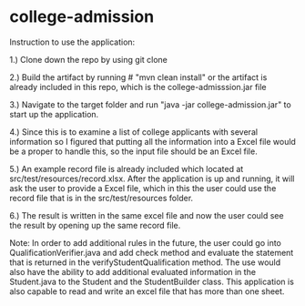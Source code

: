 # college-admission

Instruction to use the application:

1.) Clone down the repo by using git clone


2.) Build the artifact by running # "mvn clean install" or the artifact is already included in this repo, which is the college-admisssion.jar file


3.) Navigate to the target folder and run "java -jar college-admission.jar" to start up the application.


4.) Since this is to examine a list of college applicants with several information so I figured that putting all the information into
a Excel file would be a proper to handle this, so the input file should be an Excel file.


5.) An example record file is already included which located at src/test/resources/record.xlsx. After the application is up and running, it will ask the user to provide a Excel file, which in this the user could use the record file that is in the src/test/resources folder.


6.) The result is written in the same excel file and now the user could see the result by opening up the same record file.


Note: In order to add additional rules in the future, the user could go into QualificationVerifier.java and add check method and evaluate the statement that is returned in the verifyStudentQualification method. The use would also have the ability to add additional evaluated information in the Student.java to the Student and the StudentBuilder class. This application is also capable to read and write an excel file that has more than one sheet.
